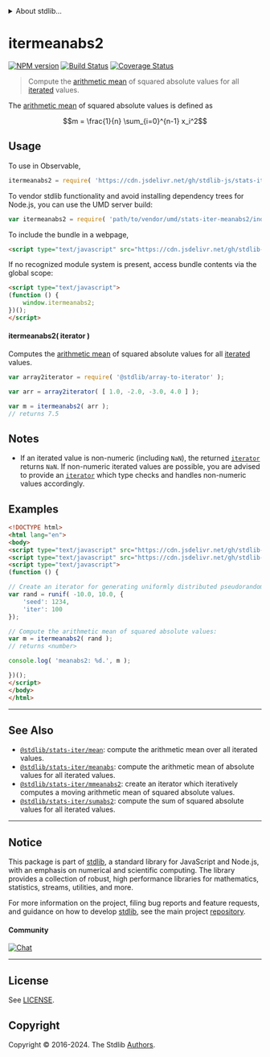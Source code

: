 <!--

@license Apache-2.0

Copyright (c) 2019 The Stdlib Authors.

Licensed under the Apache License, Version 2.0 (the "License");
you may not use this file except in compliance with the License.
You may obtain a copy of the License at

   http://www.apache.org/licenses/LICENSE-2.0

Unless required by applicable law or agreed to in writing, software
distributed under the License is distributed on an "AS IS" BASIS,
WITHOUT WARRANTIES OR CONDITIONS OF ANY KIND, either express or implied.
See the License for the specific language governing permissions and
limitations under the License.

-->


<details>
  <summary>
    About stdlib...
  </summary>
  <p>We believe in a future in which the web is a preferred environment for numerical computation. To help realize this future, we've built stdlib. stdlib is a standard library, with an emphasis on numerical and scientific computation, written in JavaScript (and C) for execution in browsers and in Node.js.</p>
  <p>The library is fully decomposable, being architected in such a way that you can swap out and mix and match APIs and functionality to cater to your exact preferences and use cases.</p>
  <p>When you use stdlib, you can be absolutely certain that you are using the most thorough, rigorous, well-written, studied, documented, tested, measured, and high-quality code out there.</p>
  <p>To join us in bringing numerical computing to the web, get started by checking us out on <a href="https://github.com/stdlib-js/stdlib">GitHub</a>, and please consider <a href="https://opencollective.com/stdlib">financially supporting stdlib</a>. We greatly appreciate your continued support!</p>
</details>

# itermeanabs2

[![NPM version][npm-image]][npm-url] [![Build Status][test-image]][test-url] [![Coverage Status][coverage-image]][coverage-url] <!-- [![dependencies][dependencies-image]][dependencies-url] -->

> Compute the [arithmetic mean][arithmetic-mean] of squared absolute values for all [iterated][mdn-iterator-protocol] values.

<section class="intro">

The [arithmetic mean][arithmetic-mean] of squared absolute values is defined as

<!-- <equation class="equation" label="eq:arithmetic_mean_squared_absolute_values" align="center" raw="m = \frac{1}{n} \sum_{i=0}^{n-1} x_i^2" alt="Equation for the arithmetic mean of squared absolute values."> -->

```math
m = \frac{1}{n} \sum_{i=0}^{n-1} x_i^2
```

<!-- <div class="equation" align="center" data-raw-text="m = \frac{1}{n} \sum_{i=0}^{n-1} x_i^2" data-equation="eq:arithmetic_mean_squared_absolute_values">
    <img src="https://cdn.jsdelivr.net/gh/stdlib-js/stdlib@d6537e6e0eb08987edeffda2d81b9a9197bdd7e0/lib/node_modules/@stdlib/stats/iter/meanabs2/docs/img/equation_arithmetic_mean_squared_absolute_values.svg" alt="Equation for the arithmetic mean of squared absolute values.">
    <br>
</div> -->

<!-- </equation> -->

</section>

<!-- /.intro -->

<!-- Package usage documentation. -->



<section class="usage">

## Usage

To use in Observable,

```javascript
itermeanabs2 = require( 'https://cdn.jsdelivr.net/gh/stdlib-js/stats-iter-meanabs2@v0.2.1-umd/browser.js' )
```

To vendor stdlib functionality and avoid installing dependency trees for Node.js, you can use the UMD server build:

```javascript
var itermeanabs2 = require( 'path/to/vendor/umd/stats-iter-meanabs2/index.js' )
```

To include the bundle in a webpage,

```html
<script type="text/javascript" src="https://cdn.jsdelivr.net/gh/stdlib-js/stats-iter-meanabs2@v0.2.1-umd/browser.js"></script>
```

If no recognized module system is present, access bundle contents via the global scope:

```html
<script type="text/javascript">
(function () {
    window.itermeanabs2;
})();
</script>
```

#### itermeanabs2( iterator )

Computes the [arithmetic mean][arithmetic-mean] of squared absolute values for all [iterated][mdn-iterator-protocol] values.

```javascript
var array2iterator = require( '@stdlib/array-to-iterator' );

var arr = array2iterator( [ 1.0, -2.0, -3.0, 4.0 ] );

var m = itermeanabs2( arr );
// returns 7.5
```

</section>

<!-- /.usage -->

<!-- Package usage notes. Make sure to keep an empty line after the `section` element and another before the `/section` close. -->

<section class="notes">

## Notes

-   If an iterated value is non-numeric (including `NaN`), the returned [`iterator`][mdn-iterator-protocol] returns `NaN`. If non-numeric iterated values are possible, you are advised to provide an [`iterator`][mdn-iterator-protocol] which type checks and handles non-numeric values accordingly.

</section>

<!-- /.notes -->

<!-- Package usage examples. -->

<section class="examples">

## Examples

<!-- eslint no-undef: "error" -->

```html
<!DOCTYPE html>
<html lang="en">
<body>
<script type="text/javascript" src="https://cdn.jsdelivr.net/gh/stdlib-js/random-iter-uniform@umd/browser.js"></script>
<script type="text/javascript" src="https://cdn.jsdelivr.net/gh/stdlib-js/stats-iter-meanabs2@v0.2.1-umd/browser.js"></script>
<script type="text/javascript">
(function () {

// Create an iterator for generating uniformly distributed pseudorandom numbers:
var rand = runif( -10.0, 10.0, {
    'seed': 1234,
    'iter': 100
});

// Compute the arithmetic mean of squared absolute values:
var m = itermeanabs2( rand );
// returns <number>

console.log( 'meanabs2: %d.', m );

})();
</script>
</body>
</html>
```

</section>

<!-- /.examples -->

<!-- Section to include cited references. If references are included, add a horizontal rule *before* the section. Make sure to keep an empty line after the `section` element and another before the `/section` close. -->

<section class="references">

</section>

<!-- /.references -->

<!-- Section for related `stdlib` packages. Do not manually edit this section, as it is automatically populated. -->

<section class="related">

* * *

## See Also

-   <span class="package-name">[`@stdlib/stats-iter/mean`][@stdlib/stats/iter/mean]</span><span class="delimiter">: </span><span class="description">compute the arithmetic mean over all iterated values.</span>
-   <span class="package-name">[`@stdlib/stats-iter/meanabs`][@stdlib/stats/iter/meanabs]</span><span class="delimiter">: </span><span class="description">compute the arithmetic mean of absolute values for all iterated values.</span>
-   <span class="package-name">[`@stdlib/stats-iter/mmeanabs2`][@stdlib/stats/iter/mmeanabs2]</span><span class="delimiter">: </span><span class="description">create an iterator which iteratively computes a moving arithmetic mean of squared absolute values.</span>
-   <span class="package-name">[`@stdlib/stats-iter/sumabs2`][@stdlib/stats/iter/sumabs2]</span><span class="delimiter">: </span><span class="description">compute the sum of squared absolute values for all iterated values.</span>

</section>

<!-- /.related -->

<!-- Section for all links. Make sure to keep an empty line after the `section` element and another before the `/section` close. -->


<section class="main-repo" >

* * *

## Notice

This package is part of [stdlib][stdlib], a standard library for JavaScript and Node.js, with an emphasis on numerical and scientific computing. The library provides a collection of robust, high performance libraries for mathematics, statistics, streams, utilities, and more.

For more information on the project, filing bug reports and feature requests, and guidance on how to develop [stdlib][stdlib], see the main project [repository][stdlib].

#### Community

[![Chat][chat-image]][chat-url]

---

## License

See [LICENSE][stdlib-license].


## Copyright

Copyright &copy; 2016-2024. The Stdlib [Authors][stdlib-authors].

</section>

<!-- /.stdlib -->

<!-- Section for all links. Make sure to keep an empty line after the `section` element and another before the `/section` close. -->

<section class="links">

[npm-image]: http://img.shields.io/npm/v/@stdlib/stats-iter-meanabs2.svg
[npm-url]: https://npmjs.org/package/@stdlib/stats-iter-meanabs2

[test-image]: https://github.com/stdlib-js/stats-iter-meanabs2/actions/workflows/test.yml/badge.svg?branch=v0.2.1
[test-url]: https://github.com/stdlib-js/stats-iter-meanabs2/actions/workflows/test.yml?query=branch:v0.2.1

[coverage-image]: https://img.shields.io/codecov/c/github/stdlib-js/stats-iter-meanabs2/main.svg
[coverage-url]: https://codecov.io/github/stdlib-js/stats-iter-meanabs2?branch=main

<!--

[dependencies-image]: https://img.shields.io/david/stdlib-js/stats-iter-meanabs2.svg
[dependencies-url]: https://david-dm.org/stdlib-js/stats-iter-meanabs2/main

-->

[chat-image]: https://img.shields.io/gitter/room/stdlib-js/stdlib.svg
[chat-url]: https://app.gitter.im/#/room/#stdlib-js_stdlib:gitter.im

[stdlib]: https://github.com/stdlib-js/stdlib

[stdlib-authors]: https://github.com/stdlib-js/stdlib/graphs/contributors

[umd]: https://github.com/umdjs/umd
[es-module]: https://developer.mozilla.org/en-US/docs/Web/JavaScript/Guide/Modules

[deno-url]: https://github.com/stdlib-js/stats-iter-meanabs2/tree/deno
[deno-readme]: https://github.com/stdlib-js/stats-iter-meanabs2/blob/deno/README.md
[umd-url]: https://github.com/stdlib-js/stats-iter-meanabs2/tree/umd
[umd-readme]: https://github.com/stdlib-js/stats-iter-meanabs2/blob/umd/README.md
[esm-url]: https://github.com/stdlib-js/stats-iter-meanabs2/tree/esm
[esm-readme]: https://github.com/stdlib-js/stats-iter-meanabs2/blob/esm/README.md
[branches-url]: https://github.com/stdlib-js/stats-iter-meanabs2/blob/main/branches.md

[stdlib-license]: https://raw.githubusercontent.com/stdlib-js/stats-iter-meanabs2/main/LICENSE

[arithmetic-mean]: https://en.wikipedia.org/wiki/Arithmetic_mean

[mdn-iterator-protocol]: https://developer.mozilla.org/en-US/docs/Web/JavaScript/Reference/Iteration_protocols#The_iterator_protocol

<!-- <related-links> -->

[@stdlib/stats/iter/mean]: https://github.com/stdlib-js/stats-iter-mean/tree/umd

[@stdlib/stats/iter/meanabs]: https://github.com/stdlib-js/stats-iter-meanabs/tree/umd

[@stdlib/stats/iter/mmeanabs2]: https://github.com/stdlib-js/stats-iter-mmeanabs2/tree/umd

[@stdlib/stats/iter/sumabs2]: https://github.com/stdlib-js/stats-iter-sumabs2/tree/umd

<!-- </related-links> -->

</section>

<!-- /.links -->
